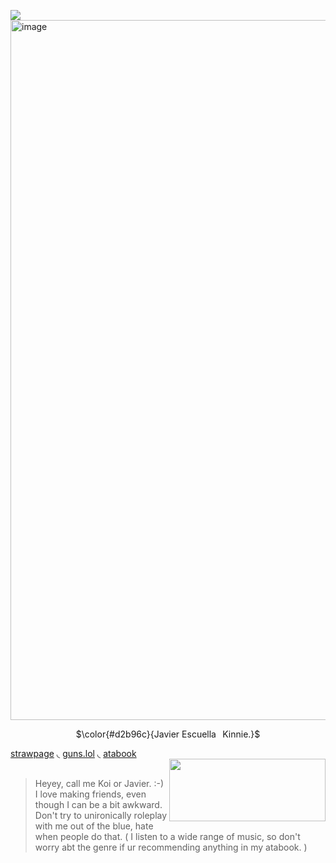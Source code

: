 ![](https://komarev.com/ghpvc/?username=sillybillykoijoi)
<br />
<img width="1000" height="1120" alt="image" src="https://github.com/user-attachments/assets/b830c305-d870-4f6b-8100-57091c7104de"/>
<p align="center"> $\color{#d2b96c}{Javier󠀠󠀠󠀠󠀠󠀠 Escuella⠀Kinnie.}$

[strawpage](https://koiiii.straw.page/) 
◟
[guns.lol](https://guns.lol/sillybillykoijoi) 
◟
[atabook](https://sillybillykoijoi.atabook.org)
<br />
<img align="right" width="250" height="100" src="https://github.com/user-attachments/assets/a671cdfb-da64-422a-8f13-32107f0f8834" />
<br />
> Heyey, call me Koi or Javier. :-) I love making friends, even though I can be a bit awkward. Don't try to unironically roleplay with me out of the blue, hate when people do that. ( I listen to a wide range of music, so don't worry abt the genre if ur recommending anything in my atabook. )
